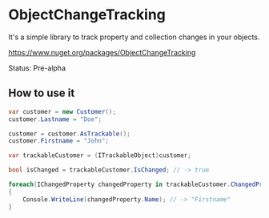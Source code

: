 # ObjectChangeTracking
It's a simple library to track property and collection changes in your objects.

https://www.nuget.org/packages/ObjectChangeTracking

Status: Pre-alpha

## How to use it ##

```csharp
var customer = new Customer();
customer.Lastname = "Doe";

customer = customer.AsTrackable();
customer.Firstname = "John";

var trackableCustomer = (ITrackableObject)customer;

bool isChanged = trackableCustomer.IsChanged; // -> true

foreach(IChangedProperty changedProperty in trackableCustomer.ChangedProperties)
{
    Console.WriteLine(changedProperty.Name); // -> "Firstname"
}
```
